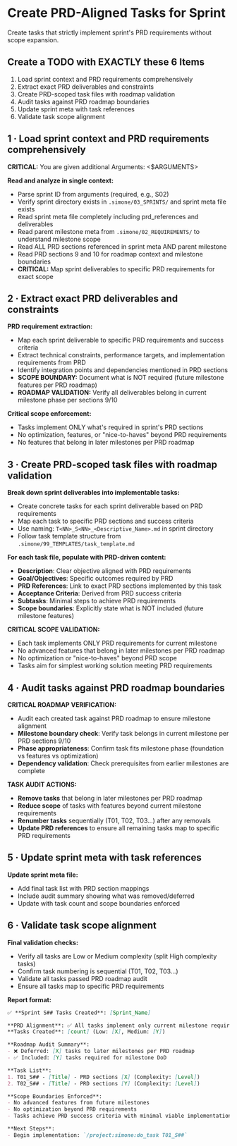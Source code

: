 # Create PRD-Aligned Tasks for Sprint

Create tasks that strictly implement sprint's PRD requirements without scope expansion.

## Create a TODO with EXACTLY these 6 Items

1. Load sprint context and PRD requirements comprehensively
2. Extract exact PRD deliverables and constraints
3. Create PRD-scoped task files with roadmap validation
4. Audit tasks against PRD roadmap boundaries
5. Update sprint meta with task references
6. Validate task scope alignment

## 1 · Load sprint context and PRD requirements comprehensively

**CRITICAL:** You are given additional Arguments: <$ARGUMENTS>

**Read and analyze in single context:**

- Parse sprint ID from arguments (required, e.g., S02)
- Verify sprint directory exists in `.simone/03_SPRINTS/` and sprint meta file exists
- Read sprint meta file completely including prd_references and deliverables
- Read parent milestone meta from `.simone/02_REQUIREMENTS/` to understand milestone scope
- Read ALL PRD sections referenced in sprint meta AND parent milestone
- Read PRD sections 9 and 10 for roadmap context and milestone boundaries
- **CRITICAL:** Map sprint deliverables to specific PRD requirements for exact scope

## 2 · Extract exact PRD deliverables and constraints

**PRD requirement extraction:**

- Map each sprint deliverable to specific PRD requirements and success criteria
- Extract technical constraints, performance targets, and implementation requirements from PRD
- Identify integration points and dependencies mentioned in PRD sections
- **SCOPE BOUNDARY:** Document what is NOT required (future milestone features per PRD roadmap)
- **ROADMAP VALIDATION:** Verify all deliverables belong in current milestone phase per sections 9/10

**Critical scope enforcement:**
- Tasks implement ONLY what's required in sprint's PRD sections
- No optimization, features, or "nice-to-haves" beyond PRD requirements
- No features that belong in later milestones per PRD roadmap

## 3 · Create PRD-scoped task files with roadmap validation

**Break down sprint deliverables into implementable tasks:**

- Create concrete tasks for each sprint deliverable based on PRD requirements
- Map each task to specific PRD sections and success criteria
- Use naming: `T<NN>_S<NN>_<Descriptive_Name>.md` in sprint directory
- Follow task template structure from `.simone/99_TEMPLATES/task_template.md`

**For each task file, populate with PRD-driven content:**

- **Description**: Clear objective aligned with PRD requirements
- **Goal/Objectives**: Specific outcomes required by PRD
- **PRD References**: Link to exact PRD sections implemented by this task
- **Acceptance Criteria**: Derived from PRD success criteria
- **Subtasks**: Minimal steps to achieve PRD requirements
- **Scope boundaries**: Explicitly state what is NOT included (future milestone features)

**CRITICAL SCOPE VALIDATION:**
- Each task implements ONLY PRD requirements for current milestone
- No advanced features that belong in later milestones per PRD roadmap
- No optimization or "nice-to-haves" beyond PRD scope
- Tasks aim for simplest working solution meeting PRD requirements

## 4 · Audit tasks against PRD roadmap boundaries

**CRITICAL ROADMAP VERIFICATION:**

- Audit each created task against PRD roadmap to ensure milestone alignment
- **Milestone boundary check**: Verify task belongs in current milestone per PRD sections 9/10
- **Phase appropriateness**: Confirm task fits milestone phase (foundation vs features vs optimization)
- **Dependency validation**: Check prerequisites from earlier milestones are complete

**TASK AUDIT ACTIONS:**

- **Remove tasks** that belong in later milestones per PRD roadmap
- **Reduce scope** of tasks with features beyond current milestone requirements
- **Renumber tasks** sequentially (T01, T02, T03...) after any removals
- **Update PRD references** to ensure all remaining tasks map to specific PRD requirements

## 5 · Update sprint meta with task references

**Update sprint meta file:**

- Add final task list with PRD section mappings
- Include audit summary showing what was removed/deferred
- Update with task count and scope boundaries enforced

## 6 · Validate task scope alignment

**Final validation checks:**

- Verify all tasks are Low or Medium complexity (split High complexity tasks)
- Confirm task numbering is sequential (T01, T02, T03...)
- Validate all tasks passed PRD roadmap audit
- Ensure all tasks map to specific PRD requirements

**Report format:**

```markdown
✅ **Sprint S## Tasks Created**: [Sprint_Name]

**PRD Alignment**: ✅ All tasks implement only current milestone requirements
**Tasks Created**: [count] (Low: [X], Medium: [Y])

**Roadmap Audit Summary**:
- ❌ Deferred: [X] tasks to later milestones per PRD roadmap
- ✅ Included: [Y] tasks required for milestone DoD

**Task List**:
1. T01_S## - [Title] - PRD sections [X] (Complexity: [Level])
2. T02_S## - [Title] - PRD sections [Y] (Complexity: [Level])

**Scope Boundaries Enforced**:
- No advanced features from future milestones
- No optimization beyond PRD requirements
- Tasks achieve PRD success criteria with minimal viable implementation

**Next Steps**:
- Begin implementation: `/project:simone:do_task T01_S##`
```
